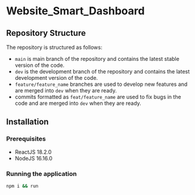 # Website_Smart_Dashboard

## Repository Structure

The repository is structured as follows:
- `main` is main branch of the repository and contains the latest stable version of the code.
- `dev` is the development branch of the repository and contains the latest development version of the code.
- `feature/feature_name` branches are used to develop new features and are merged into `dev` when they are ready.
- commits formatted as `feat/feature_name` are used to fix bugs in the code and are merged into `dev` when they are ready.

## Installation

### Prerequisites
- ReactJS 18.2.0
- NodeJS 16.16.0


### Running the application
```bash
npm i && run
```
